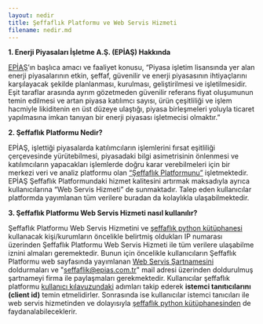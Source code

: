```yaml
---
layout: nedir
title: Şeffaflık Platformu ve Web Servis Hizmeti
filename: nedir.md
---
```


**1. Enerji Piyasaları İşletme A.Ş. (EPİAŞ) Hakkında**

[EPİAŞ](https://www.epias.com.tr/)’ın başlıca amacı ve faaliyet konusu,
“Piyasa işletim lisansında yer alan enerji piyasalarının etkin, şeffaf,
güvenilir ve enerji piyasasının ihtiyaçlarını karşılayacak şekilde planlanması,
kurulması, geliştirilmesi ve işletilmesidir. Eşit taraflar arasında ayrım
gözetmeden güvenilir referans fiyat oluşumunun temin edilmesi ve artan piyasa
katılımcı sayısı, ürün çeşitliliği ve işlem hacmiyle likiditenin en üst düzeye
ulaştığı, piyasa birleşmeleri yoluyla ticaret yapılmasına imkan tanıyan bir
enerji piyasası işletmecisi olmaktır.”

**2. Şeffaflık Platformu Nedir?**

EPİAŞ, işlettiği piyasalarda katılımcıların işlemlerini fırsat eşitliliği
çerçevesinde yürütebilmesi, piyasadaki bilgi asimetrisinin önlenmesi ve
katılımcıların yapacakları işlemlerde doğru karar verebilmeleri için bir merkezi
veri ve analiz platformu olan [“Şeffaflık Platformunu”](https://seffaflik.epias.com.tr) işletmektedir. 
EPİAŞ Şeffaflık Platformundaki hizmet kalitesini artırmak maksadıyla ayrıca
kullanıcılarına “Web Servis Hizmeti” de sunmaktadır. Talep eden kullanıcılar
platformda yayımlanan tüm verilere buradan da kolaylıkla ulaşabilmektedir.

**3. Şeffaflık Platformu Web Servis Hizmeti nasıl kullanılır?**

Şeffaflık Platformu Web Servis Hizmetini ve [şeffaflık python kütüphanesi](https://nurisensoy.github.io/seffaflik/) 
kullanacak kişi/kurumların öncelikle belirtmiş oldukları IP numarası üzerinden Şeffaflık Platformu Web Servis Hizmeti 
ile tüm verilere ulaşabilme iznini almaları geremektedir. Bunun için öncelikle kullanıcıların Şeffaflık Platformu web 
sayfasında yayımlanan
[Web Servis Şartnamesini](https://www.epias.com.tr/wp-content/uploads/2016/10/Web-Servis-%C5%9Eartnamesi-1.docx)
doldurmaları ve "seffaflik@epias.com.tr" mail adresi üzerinden doldurulmuş
şartnameyi firma ile paylaşmaları gerekmektedir. Kullanıcılar şeffaflık platformu 
[kullanıcı kılavuzundaki](https://www.epias.com.tr/wp-content/uploads/2018/02/TR_API_PORTALI_KULLANICI_KILAVUZU.pdf) 
adımları takip ederek **istemci tanıtıcılarını (client id)** temin etmelidirler. Sonrasında ise kullanıcılar istemci
 tanıcıları ile web servis hizmetinden ve dolayısıyla 
 [şeffaflık python kütüphanesinden](https://nurisensoy.github.io/seffaflik/) de faydanalabileceklerir.
